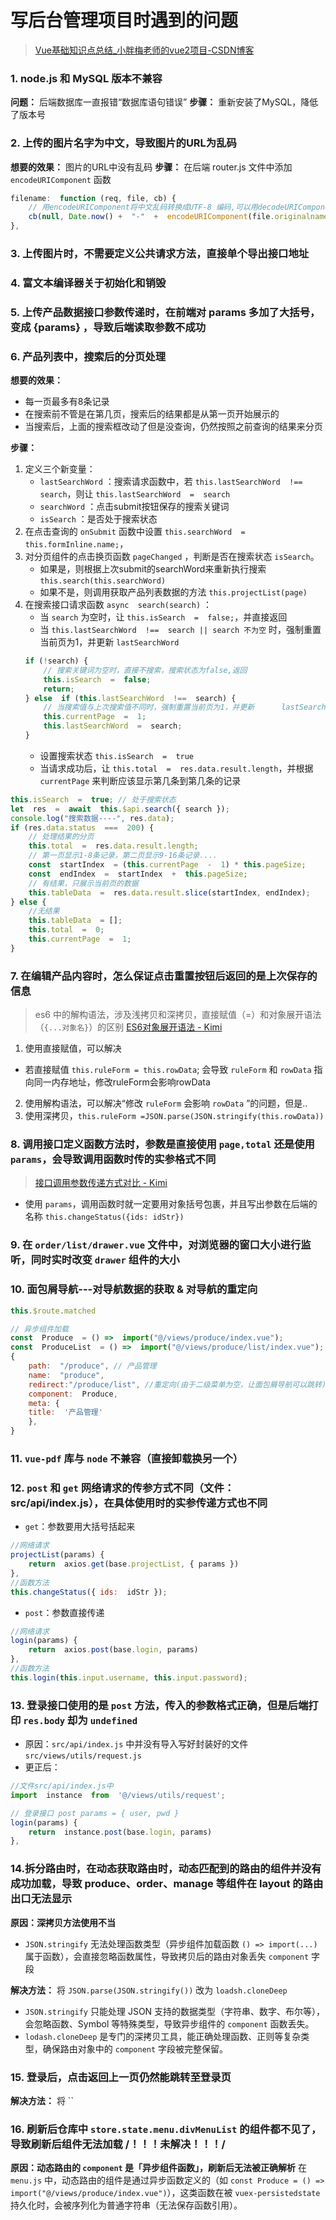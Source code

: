# 写后台管理项目时遇到的问题
>[Vue基础知识点总结_小胖梅老师的vue2项目-CSDN博客](https://blog.csdn.net/xm1037782843/article/details/131563157?spm=1001.2014.3001.5501)
### 1. node.js 和 MySQL 版本不兼容
**问题：** 后端数据库一直报错“数据库语句错误”
**步骤：** 重新安装了MySQL，降低了版本号

### 2. 上传的图片名字为中文，导致图片的URL为乱码
**想要的效果：** 图片的URL中没有乱码
**步骤：** 在后端 router.js 文件中添加 `encodeURIComponent` 函数
```js
filename:  function (req, file, cb) {
	// 用encodeURIComponent将中文乱码转换成UTF-8 编码,可以用decodeURIComponent再解码回中文
	cb(null, Date.now() +  "-"  +  encodeURIComponent(file.originalname));
},
```

### 3. 上传图片时，不需要定义公共请求方法，直接单个导出接口地址

### 4. 富文本编译器关于初始化和销毁

### 5. 上传产品数据接口参数传递时，在前端对 params 多加了大括号，变成 {params} ，导致后端读取参数不成功

### 6. 产品列表中，搜索后的分页处理
**想要的效果：**
- 每一页最多有8条记录
- 在搜索前不管是在第几页，搜索后的结果都是从第一页开始展示的
- 当搜索后，上面的搜索框改动了但是没查询，仍然按照之前查询的结果来分页

**步骤：**
 1. 定义三个新变量：
	  - `lastSearchWord` ：搜索请求函数中，若 `this.lastSearchWord  !==  search`，则让 `this.lastSearchWord  =  search`
	  - `searchWord` ：点击submit按钮保存的搜索关键词
	  - `isSearch` ：是否处于搜索状态
2. 在点击查询的 `onSubmit` 函数中设置 `this.searchWord  =  this.formInline.name;`，
3. 对分页组件的点击换页函数 `pageChanged` ，判断是否在搜索状态 `isSearch`。
	- 如果是，则根据上次submit的searchWord来重新执行搜索 `this.search(this.searchWord)`
	- 如果不是，则调用获取产品列表数据的方法 `this.projectList(page)`
4. 在搜索接口请求函数 `async  search(search)` ：
	- 当 `search` 为空时，让 `this.isSearch  =  false;`，并直接返回
	- 当 `this.lastSearchWord  !==  search || search 不为空` 时，强制重置当前页为1，并更新 `lastSearchWord` 
	```js
	if (!search) {
		// 搜索关键词为空时，直接不搜索，搜索状态为false,返回
		this.isSearch  =  false;
		return;
	} else  if (this.lastSearchWord  !==  search) {
		// 当搜索值与上次搜索值不同时，强制重置当前页为1，并更新		lastSearchWord
		this.currentPage  =  1;
		this.lastSearchWord  =  search;
	}
	```
	- 设置搜索状态 `this.isSearch  =  true`
	- 当请求成功后，让 `this.total  =  res.data.result.length`，并根据 `currentPage` 来判断应该显示第几条到第几条的记录
```js
this.isSearch  =  true;	// 处于搜索状态
let  res  =  await  this.$api.search({ search });
console.log("搜索数据----", res.data);
if (res.data.status  ===  200) {
	// 处理结果的分页
	this.total  =  res.data.result.length;
	// 第一页显示1-8条记录，第二页显示9-16条记录....
	const  startIndex  = (this.currentPage  -  1) * this.pageSize;
	const  endIndex  =  startIndex  +  this.pageSize;
	// 有结果，只展示当前页的数据
	this.tableData  =  res.data.result.slice(startIndex, endIndex);
} else {
	//无结果
	this.tableData  = [];
	this.total  =  0;
	this.currentPage  =  1;
}
```
### 7. 在编辑产品内容时，怎么保证点击重置按钮后返回的是上次保存的信息
>es6 中的解构语法，涉及浅拷贝和深拷贝，直接赋值（=）和对象展开语法（`{...对象名}`）的区别
>[ES6对象展开语法 - Kimi](https://www.kimi.com/chat/d248gnvahd89tou4ifo0)

1. 使用直接赋值，可以解决
- 若直接赋值 `this.ruleForm = this.rowData`; 会导致 `ruleForm` 和 `rowData` 指向同一内存地址，修改ruleForm会影响rowData

2. 使用解构语法，可以解决“修改 `ruleForm` 会影响 `rowData` ”的问题，但是..
3. 使用深拷贝，`this.ruleForm =JSON.parse(JSON.stringify(this.rowData))`

### 8. 调用接口定义函数方法时，参数是直接使用 `page,total` 还是使用 `params`，会导致调用函数时传的实参格式不同
>[接口调用参数传递方式对比 - Kimi](https://www.kimi.com/chat/d25hqdtf4397pfgb4kd0)
- 使用 `params`，调用函数时就一定要用对象括号包裹，并且写出参数在后端的名称 `this.changeStatus({ids: idStr})`

### 9. 在 `order/list/drawer.vue` 文件中，对浏览器的窗口大小进行监听，同时实时改变 `drawer` 组件的大小

### 10. 面包屑导航---对导航数据的获取 & 对导航的重定向
```js
this.$route.matched

// 异步组件加载
const  Produce  = () =>  import("@/views/produce/index.vue");
const  ProduceList  = () =>  import("@/views/produce/list/index.vue");
{
	path:  "/produce", // 产品管理
	name:  "produce",
	redirect:"/produce/list", //重定向(由于二级菜单为空，让面包屑导航可以跳转)
	component:  Produce,
	meta: {
	title:  '产品管理'
	},
}
```

### 11. `vue-pdf` 库与 `node` 不兼容（直接卸载换另一个）

### 12. `post` 和 `get` 网络请求的传参方式不同（文件：src/api/index.js），在具体使用时的实参传递方式也不同
- `get`：参数要用大括号括起来
```js
//网络请求
projectList(params) {
	return  axios.get(base.projectList, { params })
},
//函数方法
this.changeStatus({ ids:  idStr });
```
- `post`：参数直接传递
```js
//网络请求
login(params) {
	return  axios.post(base.login, params)
},
//函数方法
this.login(this.input.username, this.input.password);
```

### 13. 登录接口使用的是 `post` 方法，传入的参数格式正确，但是后端打印 `res.body` 却为 `undefined`
- 原因：`src/api/index.js` 中并没有导入写好封装好的文件 `src/views/utils/request.js`
- 更正后：
```js
//文件src/api/index.js中
import  instance  from  '@/views/utils/request';

// 登录接口 post params = { user, pwd }
login(params) {
	return  instance.post(base.login, params)
},
```
### 14.拆分路由时，在动态获取路由时，动态匹配到的路由的组件并没有成功加载，导致 produce、order、manage 等组件在 layout 的路由出口无法显示
**原因：深拷贝方法使用不当**
-  `JSON.stringify` 无法处理函数类型（异步组件加载函数 `() => import(...)` 属于函数），会直接忽略函数属性，导致拷贝后的路由对象丢失 `component` 字段

**解决方法：** 将 `JSON.parse(JSON.stringify())` 改为 `loadsh.cloneDeep`

-   `JSON.stringify`  只能处理 JSON 支持的数据类型（字符串、数字、布尔等），会忽略函数、Symbol 等特殊类型，导致异步组件的  `component`  函数丢失。
-   `lodash.cloneDeep`  是专门的深拷贝工具，能正确处理函数、正则等复杂类型，确保路由对象中的  `component`  字段被完整保留。

### 15. 登录后，点击返回上一页仍然能跳转至登录页
**解决方法：** 将 ``

### 16. 刷新后仓库中 `store.state.menu.divMenuList` 的组件都不见了，导致刷新后组件无法加载  /！！！未解决！！！/
**原因：动态路由的  `component`  是「异步组件函数」，刷新后无法被正确解析**
在  `menu.js`  中，动态路由的组件是通过异步函数定义的（如  `const Produce = () => import("@/views/produce/index.vue")`），这类函数在被  `vuex-persistedstate`  持久化时，会被序列化为普通字符串（无法保存函数引用）。
<!--stackedit_data:
eyJoaXN0b3J5IjpbMjA1NzcxMzgxLDE0MDE5MDQxNjcsLTEzMj
g3NzQ1ODAsMTMwOTI2OTcxMF19
-->